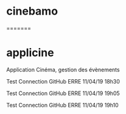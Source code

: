 # cinebamo
=======
# applicine
Application Cinéma, gestion des évènements

Test Connection GitHub ERRE 11/04/19 18h30

Test Connection GitHub ERRE 11/04/19 19h05

Test Connection GitHub ERRE 11/04/19 19h10

